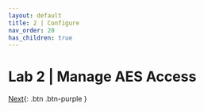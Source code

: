 ```yaml
---
layout: default
title: 2 | Configure
nav_order: 20
has_children: true
---
```


# Lab 2 \| Manage AES Access
[Next][NEXT]{: .btn .btn-purple }

[NEXT]: ./0_Overview/